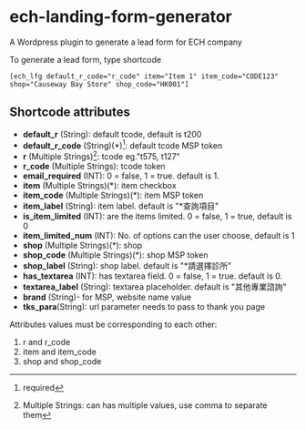 # ech-landing-form-generator
A Wordpress plugin to generate a lead form for ECH company

To generate a lead form, type shortcode
```
[ech_lfg default_r_code="r_code" item="Item 1" item_code="CODE123" shop="Causeway Bay Store" shop_code="HK001"]
```

## Shortcode attributes
- **default_r** (String): default tcode, default is t200
- **default_r_code** (String)(*)[^1]: default tcode MSP token
- **r** (Multiple Strings)[^2]: tcode eg."t575, t127"
- **r_code** (Multiple Strings): tcode token 
- **email_required** (INT): 0 = false, 1 = true. default is 1.
- **item** (Multiple Strings)(*): item checkbox
- **item_code** (Multiple Strings)(*): item MSP token
- **item_label** (String): item label. default is "*查詢項目"
- **is_item_limited** (INT): are the items limited. 0 = false, 1 = true, default is 0
- **item_limited_num** (INT): No. of options can the user choose, default is 1
- **shop** (Multiple Strings)(*): shop
- **shop_code** (Multiple Strings)(*): shop MSP token
- **shop_label** (String): shop label. default is "*請選擇診所"
- **has_textarea** (INT): has textarea field. 0 = false, 1 = true. default is 0.
- **textarea_label** (String): textarea placeholder. default is "其他專業諮詢"
- **brand** (String)- for MSP, website name value
- **tks_para**(String): url parameter needs to pass to thank you page

Attributes values must be corresponding to each other:
1. r and r_code
2. item and item_code
3. shop and shop_code


[^1]: required
[^2]: Multiple Strings: can has multiple values, use comma to separate them
